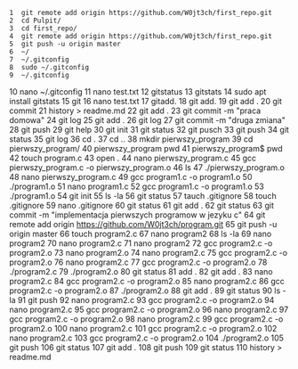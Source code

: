     1  git remote add origin https://github.com/W0jt3ch/first_repo.git
    2  cd Pulpit/
    3  cd first_repo/
    4  git remote add origin https://github.com/W0jt3ch/first_repo.git
    5  git push -u origin master
    6  ~/
    7  ~/.gitconfig
    8  sudo ~/.gitconfig
    9  ~/.gitconfig
   10  nano ~/.gitconfig
   11  nano test.txt 
   12  gitstatus
   13  gitstats
   14  sudo apt install gitstats
   15  git
   16  nano test.txt 
   17  gitadd.
   18  git add.
   19  git add .
   20  git commit 
   21  history > readme.md
   22  git add .
   23  git commit -m "praca domowa"
   24  git log
   25  git add .
   26  git log
   27  git commit -m "druga zmiana"
   28  git push
   29  git help
   30  git init 
   31  git status 
   32  git pusch
   33  git push
   34  git status
   35  git log
   36  cd .
   37  cd ..
   38  mkdir pierwszy_program
   39  cd pierwszy_program/
   40  pierwszy_program pwd
   41  pierwszy_program$ pwd
   42  touch program.c
   43  open .
   44  nano pierwszy_program.c
   45  gcc pierwszy_program.c -o pierwszy_program.o
   46  ls
   47  ./pierwszy_program.o
   48  nano pierwszy_program.c
   49  gcc program1.c -o program1.o
   50  ./program1.o
   51  nano program1.c
   52  gcc program1.c -o program1.o
   53  ./program1.o
   54  git init
   55  ls -la
   56  git status 
   57  tauch .gitignore
   58  touch .gitignore
   59  nano .gitignore 
   60  git status 
   61  git add .
   62  git status 
   63  git commit -m "implementacja pierwszych programow w jezyku c"
   64  git remote add origin https://github.com/W0jt3ch/program.git
   65  git push -u origin master
   66  touch program2.c
   67  nano program2
   68  ls -la
   69  nano program2
   70  nano program2.c
   71  nano program2
   72  gcc program2.c -o program2.o
   73  nano program2.o
   74  nano program2.c
   75  gcc program2.c -o program2.o
   76  nano program2.c
   77  gcc program2.c -o program2.o
   78  ./program2.c
   79  ./program2.o
   80  git status 
   81  add .
   82  git add .
   83  nano program2.c
   84  gcc program2.c -o program2.o
   85  nano program2.c
   86  gcc program2.c -o program2.o
   87  ./program2.o
   88  git add .
   89  git status 
   90  ls -la
   91  git push 
   92  nano program2.c
   93  gcc program2.c -o program2.o
   94  nano program2.c
   95  gcc program2.c -o program2.o
   96  nano program2.c
   97  gcc program2.c -o program2.o
   98  nano program2.c
   99  gcc program2.c -o program2.o
  100  nano program2.c
  101  gcc program2.c -o program2.o
  102  nano program2.c
  103  gcc program2.c -o program2.o
  104  ./program2.o
  105  git push 
  106  git status 
  107  git add .
  108  git push 
  109  git status 
  110  history > readme.md
